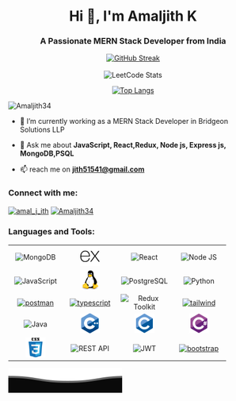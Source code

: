 <h1 align="center">Hi 👋, I'm Amaljith K</h1>
<h3 align="center">A Passionate MERN Stack Developer from India</h3>
<div align="center"> 
  
[![GitHub Streak](https://streak-stats.demolab.com/?user=Amaljith34&theme=chartreuse-dark)](https://git.io/streak-stats) <br /><br />
![LeetCode Stats](https://leetcode.card.workers.dev/Amaljithaj?theme=dark&font=source_code_pro&extension=null)
</div>
<div align="center">
  
  [![Top Langs](https://github-readme-stats.vercel.app/api/top-langs/?username=Amaljith34&layout=compact&theme=vision-friendly-dark)](https://github.com/anuraghazra/github-readme-stats)
  
</div>

<p align="left"> <img src="https://komarev.com/ghpvc/?username=Amaljith34&label=Profile%20views&color=0e75b6&style=flat" alt="Amaljith34" /> </p>

- 🔭 I’m currently working as a MERN Stack Developer in Bridgeon Solutions LLP

- 💬 Ask me about **JavaScript, React,Redux, Node js, Express js, MongoDB,PSQL**

- 📫 reach me on **jith51541@gmail.com**

<h3 align="left">Connect with me:</h3>
<p align="left">

<a href="https://instagram.com/_amal_j_ith_" target="blank"><img align="center" src="https://raw.githubusercontent.com/rahuldkjain/github-profile-readme-generator/master/src/images/icons/Social/instagram.svg" alt="amal_j_ith" height="30" width="40" /></a>
  <a href="[https://linkedin.com/in/amaljith-k-1a6572306](https://www.linkedin.com/in/amaljith-k-1a6572306/)" target="blank"><img align="center" src="https://raw.githubusercontent.com/rahuldkjain/github-profile-readme-generator/master/src/images/icons/Social/linked-in-alt.svg" alt="Amaljith34" height="30" width="40" /></a>
</p>

<div align="center">
<h3 align="left">Languages and Tools:</h3>
<p align="left">
<table>
<tr>
  <td align="center" width="96"><img src="https://www.vectorlogo.zone/logos/mongodb/mongodb-icon.svg" alt="MongoDB" width="48" height="48"/></td>
  <td  align="center" width="96"><a href="https://expressjs.com/" target="_blank" rel="noreferrer"> <img src="https://raw.githubusercontent.com/devicons/devicon/master/icons/express/express-original.svg" alt="expressjs" width="40" height="40"/> </a></td>
 
  
  <td  align="center" width="96"><img src="https://techstack-generator.vercel.app/react-icon.svg" alt="React" width="65" height="65" />
     </td>
   <td  align="center" width="96"><img src="https://github.com/thouseef-hamza/thouseef-hamza/assets/119723781/effd598b-922b-42ad-b520-189f1aec55fd" alt="Node JS" width="65" height="65" /></td>
</tr>
<tr>
  <td align="center" width="96"><img src="https://techstack-generator.vercel.app/js-icon.svg" alt="JavaScript" width="65" height="65" /></td>
  <td align="center" width="96"><a href="https://www.linux.org/" target="_blank" rel="noreferrer"> <img src="https://raw.githubusercontent.com/devicons/devicon/master/icons/linux/linux-original.svg" alt="linux" width="40" height="40"/> </a></td>
  <td align="center" width="96"><img src="https://skillicons.dev/icons?i=postgres" width="48" height="48" alt="PostgreSQL" /></td>
  <td align="center" width="96"><img src="https://techstack-generator.vercel.app/python-icon.svg" alt="Python" width="65" height="65" /></td>
</tr>
<tr>
  <td align="center" width="96"><a href="https://postman.com" target="_blank" rel="noreferrer"> <img src="https://www.vectorlogo.zone/logos/getpostman/getpostman-icon.svg" alt="postman" width="40" height="40"/> </a></td>
  <td align="center" width="96"><a href="https://www.typescriptlang.org/" target="_blank" rel="noreferrer"> <img src="https://upload.wikimedia.org/wikipedia/commons/f/f5/Typescript.svg" alt="typescript" width="40" height="40"/> </a></td>
  <td align="center" width="96"><img src="https://techstack-generator.vercel.app/redux-icon.svg" alt="Redux Toolkit" width="62" height="62" /></td>
  <td align="center" width="96"><a href="https://tailwindcss.com/" target="_blank" rel="noreferrer"> <img src="https://www.vectorlogo.zone/logos/tailwindcss/tailwindcss-icon.svg" alt="tailwind" width="40" height="40"/> </a></td>
</tr>
<tr>
  <td align="center" width="96"><img src="https://techstack-generator.vercel.app/java-icon.svg" alt="Java" width="62" height="62" /></td>
  <td align="center" width="96"><a href="https://isocpp.org/" target="_blank" rel="noreferrer"> <img src="https://raw.githubusercontent.com/devicons/devicon/master/icons/cplusplus/cplusplus-original.svg" alt="c++" width="40" height="40"/> </a></td>
  <td align="center" width="96"><a href="https://en.wikipedia.org/wiki/C_(programming_language)" target="_blank" rel="noreferrer"> <img src="https://raw.githubusercontent.com/devicons/devicon/master/icons/c/c-original.svg" alt="c" width="40" height="40"/> </a></td>
  <td align="center" width="96"><a href="https://www.w3schools.com/cs/" target="_blank" rel="noreferrer"> <img src="https://raw.githubusercontent.com/devicons/devicon/master/icons/csharp/csharp-original.svg" alt="csharp" width="40" height="40"/> </a></td>
</tr>
<tr>
  
  <td align="center" width="96"><a href="https://www.w3schools.com/css/" target="_blank" rel="noreferrer"> <img src="https://raw.githubusercontent.com/devicons/devicon/master/icons/css3/css3-original-wordmark.svg" alt="css3" width="40" height="40"/> </a></td>
  <td align="center" width="96"> <img src="https://techstack-generator.vercel.app/restapi-icon.svg" alt="REST API" width="62" height="62" /></td>
  <td align="center" width="96"> <img src="http://jwt.io/img/icon.svg" alt="JWT" width="62" height="62"  /></td>
  <td align="center" width="96"><a href="https://getbootstrap.com" target="_blank" rel="noreferrer"> <img src="https://vetores.org/d/bootstrap.svg" alt="bootstrap" width="40" height="40"/></a></td>
</tr>
</table>
</p>
</div>



![Footer](https://github.com/anasmalikp/anasmalikp/raw/main/footer.svg)

<!---
Amaljith34/Amaljith34 is a ✨ special ✨ repository because its `README.md` (this file) appears on your GitHub profile.
You can click the Preview link to take a look at your changes.
--->
